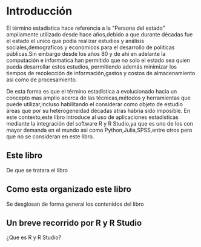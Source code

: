 # Introducción


El término estadistica hace referencia a la "Persona del estado" ampliamente 
utilizado desde hace años,debido a que durante décadas fue el estado el unico que
podia realizar estudios y análisis sociales,demograficos y economicos para el desarrollo
de politicas públicas.Sin embargo desde los años 80 y de ahi en adelante la computación
e informatica han permitido que no solo el estado sea quien pueda desarrollar estos estudios,
permitiendo además minimizar los tiempos de recolección de información,gastos y costos de almacenamiento
asi como de procesamiento.

De esta forma es que el término estadística a evolucionado hacia un concepto mas amplio
acerca de las técnicas,métodos y herramientas que puede utilizar,incluso habilitando el 
considerar como objeto de estudio áreas que por su heterogeneidad décadas atras habria sido imposible.
En este contexto,este libro introduce al uso de aplicaciones estadisticas mediante la integración
del software R y R Studio,ya que es uno de los con mayor demanda en el mundo asi como Python,Julia,SPSS,entre otros
pero que no se consideran en este libro. 


## Este libro

De que se tratara el libro

## Como esta organizado este libro

Se desglosan de forma general los contenidos del libro

## Un breve recorrido por R y R Studio

¿Que es R y R Studio?
